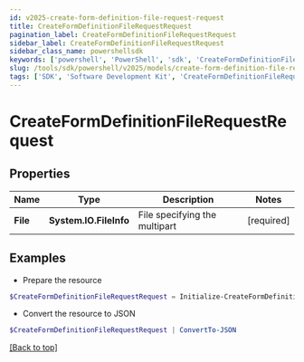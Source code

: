 ```yaml
---
id: v2025-create-form-definition-file-request-request
title: CreateFormDefinitionFileRequestRequest
pagination_label: CreateFormDefinitionFileRequestRequest
sidebar_label: CreateFormDefinitionFileRequestRequest
sidebar_class_name: powershellsdk
keywords: ['powershell', 'PowerShell', 'sdk', 'CreateFormDefinitionFileRequestRequest', 'V2025CreateFormDefinitionFileRequestRequest'] 
slug: /tools/sdk/powershell/v2025/models/create-form-definition-file-request-request
tags: ['SDK', 'Software Development Kit', 'CreateFormDefinitionFileRequestRequest', 'V2025CreateFormDefinitionFileRequestRequest']
---
```



# CreateFormDefinitionFileRequestRequest

## Properties

Name | Type | Description | Notes
------------ | ------------- | ------------- | -------------
**File** | **System.IO.FileInfo** | File specifying the multipart | [required]

## Examples

- Prepare the resource
```powershell
$CreateFormDefinitionFileRequestRequest = Initialize-CreateFormDefinitionFileRequestRequest  -File null
```

- Convert the resource to JSON
```powershell
$CreateFormDefinitionFileRequestRequest | ConvertTo-JSON
```


[[Back to top]](#) 

